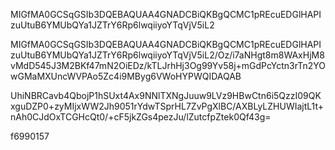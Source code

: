 

MIGfMA0GCSqGSIb3DQEBAQUAA4GNADCBiQKBgQCMC1pREcuEDGlHAPIzuUtuB6YMUbQYa1JZTrY6Rp6lwqiiyoYTqVjV5iL2

MIGfMA0GCSqGSIb3DQEBAQUAA4GNADCBiQKBgQCMC1pREcuEDGlHAPIzuUtuB6YMUbQYa1JZTrY6Rp6lwqiiyoYTqVjV5iL2/Oz/i7aNHgt8m8WAxHjM8vMdD545J3M2BKf47mN2OiEDz/kTLJrhHj3Og99Yv58j+mGdPcYctn3rTn2YOwGMaMXUncWVPAo5Zc4i9MByg6VWoHYPWQIDAQAB

UhiNBRCavb4QbojP1hSUxt4Ax9NNlTXNgJuuw9LVz9HBwCtn6i5QzzI09QKxguDZP0+zyMIjxWW2Jh9051rYdwTSprHL7ZvPgXlBC/AXBLyLZHUWIajtL1t+nAh0CJdOxTCGHcQt0/+cF5jkZGs4pezJu/lZutcfpZtek0Qf43g=

f6990157